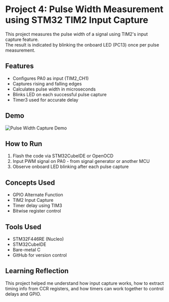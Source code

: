 # Project 4: Pulse Width Measurement using STM32 TIM2 Input Capture

This project measures the pulse width of a signal using TIM2's input capture feature.  
The result is indicated by blinking the onboard LED (PC13) once per pulse measurement.

## Features

- Configures PA0 as input (TIM2_CH1)
- Captures rising and falling edges
- Calculates pulse width in microseconds
- Blinks LED on each successful pulse capture
- Timer3 used for accurate delay

## Demo

![Pulse Width Capture Demo](https://github.com/Radhika97-engg/Bare-Metal-STM32-Projects-/raw/main/Bare_Metal_Projects/Project4_Timer_Input_Capture_Pulse_Width/LED_pulse_capture_demo.gif)

## How to Run
1. Flash the code via STM32CubeIDE or OpenOCD
2. Input PWM signal on PA0 - from signal generator or another MCU
3. Observe onboard LED blinking after each pulse capture

## Concepts Used

- GPIO Alternate Function
- TIM2 Input Capture
- Timer delay using TIM3
- Bitwise register control

## Tools Used

- STM32F446RE (Nucleo)
- STM32CubeIDE
- Bare-metal C
- GitHub for version control

## Learning Reflection

This project helped me understand how input capture works, how to extract timing info from CCR registers, and how timers can work together to control delays and GPIO.

